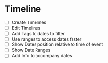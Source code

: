 # Timeline

- [ ] Create Timelines
- [ ] Edit Timelines
- [ ] Add Tags to dates to filter
- [ ] Use ranges to access dates faster
- [ ] Show Dates position relative to time of event
- [ ] Show Date Ranges
- [ ] Add Info to accompany dates
